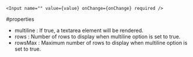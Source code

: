 ```$xslt
<Input name="" value={value} onChange={onChange} required />
```

#properties 
- multiline : If true, a textarea element will be rendered. 
- rows : Number of rows to display when multiline option is set to true.
- rowsMax : Maximum number of rows to display when multiline option is set to true.

 
